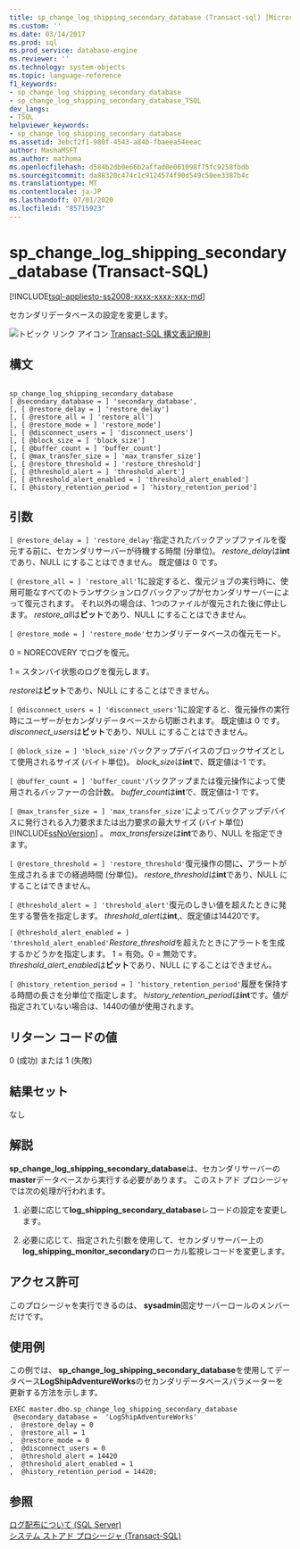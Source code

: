 ```yaml
---
title: sp_change_log_shipping_secondary_database (Transact-sql) |Microsoft Docs
ms.custom: ''
ms.date: 03/14/2017
ms.prod: sql
ms.prod_service: database-engine
ms.reviewer: ''
ms.technology: system-objects
ms.topic: language-reference
f1_keywords:
- sp_change_log_shipping_secondary_database
- sp_change_log_shipping_secondary_database_TSQL
dev_langs:
- TSQL
helpviewer_keywords:
- sp_change_log_shipping_secondary_database
ms.assetid: 3ebcf2f1-980f-4543-a84b-fbaeea54eeac
author: MashaMSFT
ms.author: mathoma
ms.openlocfilehash: d584b2db0e66b2affad0e061098f75fc9258fbdb
ms.sourcegitcommit: da88320c474c1c9124574f90d549c50ee3387b4c
ms.translationtype: MT
ms.contentlocale: ja-JP
ms.lasthandoff: 07/01/2020
ms.locfileid: "85715923"
---
```

# <a name="sp_change_log_shipping_secondary_database-transact-sql"></a>sp_change_log_shipping_secondary_database (Transact-SQL)
[!INCLUDE[tsql-appliesto-ss2008-xxxx-xxxx-xxx-md](../../includes/applies-to-version/sqlserver.md)]

  セカンダリデータベースの設定を変更します。  
  
 ![トピック リンク アイコン](../../database-engine/configure-windows/media/topic-link.gif "トピック リンク アイコン") [Transact-SQL 構文表記規則](../../t-sql/language-elements/transact-sql-syntax-conventions-transact-sql.md)  
  
## <a name="syntax"></a>構文  
  
```  
  
sp_change_log_shipping_secondary_database  
[ @secondary_database = ] 'secondary_database',  
[, [ @restore_delay = ] 'restore_delay']  
[, [ @restore_all = ] 'restore_all']  
[, [ @restore_mode = ] 'restore_mode']  
[, [ @disconnect_users = ] 'disconnect_users']  
[, [ @block_size = ] 'block_size']  
[, [ @buffer_count = ] 'buffer_count']  
[, [ @max_transfer_size = ] 'max_transfer_size']  
[, [ @restore_threshold = ] 'restore_threshold']   
[, [ @threshold_alert = ] 'threshold_alert']   
[, [ @threshold_alert_enabled = ] 'threshold_alert_enabled']   
[, [ @history_retention_period = ] 'history_retention_period']  
```  
  
## <a name="arguments"></a>引数  
`[ @restore_delay = ] 'restore_delay'`指定されたバックアップファイルを復元する前に、セカンダリサーバーが待機する時間 (分単位)。 *restore_delay*は**int**であり、NULL にすることはできません。 既定値は 0 です。  
  
`[ @restore_all = ] 'restore_all'`1に設定すると、復元ジョブの実行時に、使用可能なすべてのトランザクションログバックアップがセカンダリサーバーによって復元されます。 それ以外の場合は、1つのファイルが復元された後に停止します。 *restore_all*は**ビット**であり、NULL にすることはできません。  
  
`[ @restore_mode = ] 'restore_mode'`セカンダリデータベースの復元モード。  
  
 0 = NORECOVERY でログを復元。  
  
 1 = スタンバイ状態のログを復元します。  
  
 *restore*は**ビット**であり、NULL にすることはできません。  
  
`[ @disconnect_users = ] 'disconnect_users'`1に設定すると、復元操作の実行時にユーザーがセカンダリデータベースから切断されます。 既定値は 0 です。 *disconnect_users*は**ビット**であり、NULL にすることはできません。  
  
`[ @block_size = ] 'block_size'`バックアップデバイスのブロックサイズとして使用されるサイズ (バイト単位)。 *block_size*は**int**で、既定値は-1 です。  
  
`[ @buffer_count = ] 'buffer_count'`バックアップまたは復元操作によって使用されるバッファーの合計数。 *buffer_count*は**int**で、既定値は-1 です。  
  
`[ @max_transfer_size = ] 'max_transfer_size'`によってバックアップデバイスに発行される入力要求または出力要求の最大サイズ (バイト単位) [!INCLUDE[ssNoVersion](../../includes/ssnoversion-md.md)] 。 *max_transfersize*は**int**であり、NULL を指定できます。  
  
`[ @restore_threshold = ] 'restore_threshold'`復元操作の間に、アラートが生成されるまでの経過時間 (分単位)。 *restore_threshold*は**int**であり、NULL にすることはできません。  
  
`[ @threshold_alert = ] 'threshold_alert'`復元のしきい値を超えたときに発生する警告を指定します。 *threshold_alert*は**int**,、既定値は14420です。  
  
`[ @threshold_alert_enabled = ] 'threshold_alert_enabled'`*Restore_threshold*を超えたときにアラートを生成するかどうかを指定します。 1 = 有効。0 = 無効です。 *threshold_alert_enabled*は**ビット**であり、NULL にすることはできません。  
  
`[ @history_retention_period = ] 'history_retention_period'`履歴を保持する時間の長さを分単位で指定します。 *history_retention_period*は**int**です。値が指定されていない場合は、1440の値が使用されます。  
  
## <a name="return-code-values"></a>リターン コードの値  
 0 (成功) または 1 (失敗)  
  
## <a name="result-sets"></a>結果セット  
 なし  
  
## <a name="remarks"></a>解説  
 **sp_change_log_shipping_secondary_database**は、セカンダリサーバーの**master**データベースから実行する必要があります。 このストアド プロシージャでは次の処理が行われます。  
  
1.  必要に応じて**log_shipping_secondary_database**レコードの設定を変更します。  
  
2.  必要に応じて、指定された引数を使用して、セカンダリサーバー上の**log_shipping_monitor_secondary**のローカル監視レコードを変更します。  

## <a name="permissions"></a>アクセス許可  
 このプロシージャを実行できるのは、 **sysadmin**固定サーバーロールのメンバーだけです。  
  
## <a name="examples"></a>使用例  
 この例では、 **sp_change_log_shipping_secondary_database**を使用してデータベース**LogShipAdventureWorks**のセカンダリデータベースパラメーターを更新する方法を示します。  
  
```  
EXEC master.dbo.sp_change_log_shipping_secondary_database   
 @secondary_database =  'LogShipAdventureWorks'  
,  @restore_delay = 0  
,  @restore_all = 1  
,  @restore_mode = 0  
,  @disconnect_users = 0  
,  @threshold_alert = 14420  
,  @threshold_alert_enabled = 1  
,  @history_retention_period = 14420;  
```  
  
## <a name="see-also"></a>参照  
 [ログ配布について &#40;SQL Server&#41;](../../database-engine/log-shipping/about-log-shipping-sql-server.md)   
 [システム ストアド プロシージャ &#40;Transact-SQL&#41;](../../relational-databases/system-stored-procedures/system-stored-procedures-transact-sql.md)  
  
  

